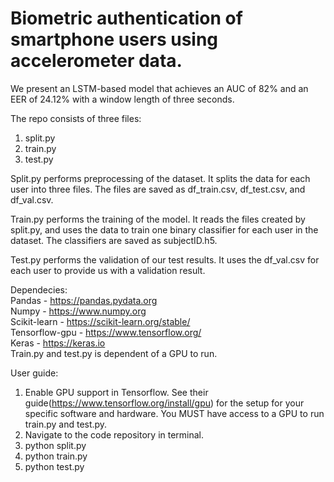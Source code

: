 # Biometric authentication of smartphone users using accelerometer data.

We present an LSTM-based model that achieves an AUC of 82% and an EER of 24.12% with a window length of three seconds.

The repo consists of three files:
1. split.py
2. train.py
3. test.py

Split.py performs preprocessing of the dataset. It splits the data for each user into three files. The files are saved as df_train.csv, df_test.csv, and df_val.csv.

Train.py performs the training of the model. It reads the files created by split.py, and uses the data to train one binary classifier for each user in the dataset. The classifiers are saved as subjectID.h5.

Test.py performs the validation of our test results. It uses the df_val.csv for each user to provide us with a validation result.

Dependecies:  
Pandas - https://pandas.pydata.org  
Numpy - https://www.numpy.org  
Scikit-learn - https://scikit-learn.org/stable/  
Tensorflow-gpu - https://www.tensorflow.org/  
Keras - https://keras.io  
Train.py and test.py is dependent of a GPU to run.  

User guide:  
1. Enable GPU support in Tensorflow. See their guide(https://www.tensorflow.org/install/gpu) for the setup for your specific software and hardware. You MUST have access to a GPU to run train.py and test.py.  
2. Navigate to the code repository in terminal.
3. python split.py
4. python train.py
5. python test.py
